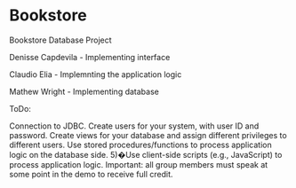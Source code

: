 # Bookstore
Bookstore Database Project 


Denisse Capdevila - Implementing interface

Claudio Elia - Implemnting the application logic

Mathew Wright - Implementing database

ToDo:

Connection to JDBC.
Create users for your system, with user ID and password.
Create views for your database and assign different privileges to different users.
Use stored procedures/functions to process application logic on the database side. 5)�Use client-side scripts (e.g., JavaScript) to process application logic.
Important: all group members must speak at some point in the demo to receive full credit.
